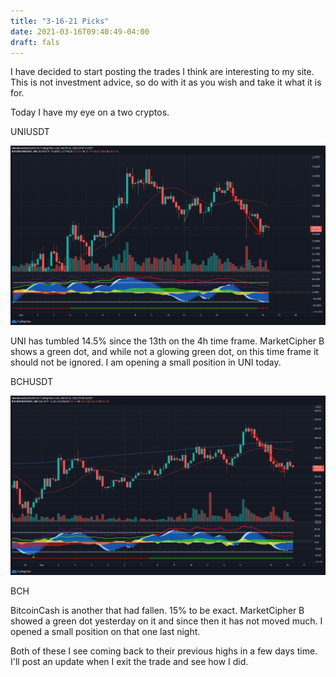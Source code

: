 ```yaml
---
title: "3-16-21 Picks"
date: 2021-03-16T09:40:49-04:00
draft: fals
---
```


I have decided to start posting the trades I think are interesting to my site. This is not investment advice, so do with it as you wish and take it what it is for. 

Today I have my eye on a two cryptos. 

UNIUSDT

![](uni316.png) 

UNI has tumbled 14.5% since the 13th on the 4h time frame. MarketCipher B shows a green dot, and while not a glowing green dot, on this time frame it should not be ignored. I am opening a small position in UNI today. 

BCHUSDT

![](bch316.png)

BCH

BitcoinCash is another that had fallen. 15% to be exact. MarketCipher B showed a green dot yesterday on it and since then it has not moved much. I opened a small position on that one last night. 



Both of these I see coming back to their previous highs in a few days time. I'll post an update when I exit the trade and see how I did. 
